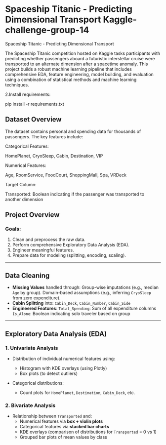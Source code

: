 # Spaceship Titanic - Predicting Dimensional Transport Kaggle-challenge-group-14

Spaceship Titanic - Predicting Dimensional Transport

The Spaceship Titanic competition hosted on Kaggle tasks participants with predicting whether passengers aboard a futuristic interstellar cruise were transported to an alternate dimension after a spacetime anomaly.
This project builds a robust machine learning pipeline that includes comprehensive EDA, feature engineering, model building, and evaluation using a combination of statistical methods and machine learning techniques.

2.Install requirements:

pip install -r requirements.txt

## Dataset Overview

The dataset contains personal and spending data for thousands of passengers. The key features include:

Categorical Features:

HomePlanet, CryoSleep, Cabin, Destination, VIP

Numerical Features:

Age, RoomService, FoodCourt, ShoppingMall, Spa, VRDeck

Target Column:

Transported: Boolean indicating if the passenger was transported to another dimension

  
##  Project Overview

###  Goals:
1. Clean and preprocess the raw data.
2. Perform comprehensive Exploratory Data Analysis (EDA).
3. Engineer meaningful features.
4. Prepare data for modeling (splitting, encoding, scaling).
---

##  Data Cleaning

- **Missing Values** handled through:
   Group-wise imputations (e.g., median `Age` by group).
   Domain-based assumptions (e.g., inferring `CryoSleep` from zero expenditure).
- **Cabin Splitting** into:
   `Cabin_Deck`, `Cabin_Number`, `Cabin_Side`
- **Engineered Features**:
   `Total_Spending`: Sum of all expenditure columns
   `Is_Alone`: Boolean indicating solo traveler based on group

---
##  Exploratory Data Analysis (EDA)

### 1. Univariate Analysis

- Distribution of individual numerical features using:
  - Histogram with KDE overlays (using Plotly)
  - Box plots (to detect outliers)

- Categorical distributions:
  - Count plots for `HomePlanet`, `Destination`, `Cabin_Deck`, etc.

### 2. Bivariate Analysis

- Relationship between `Transported` and:
  - Numerical features via **box + violin plots**
  - Categorical features via **stacked bar charts**
  - KDE overlays (comparison of distributions for `Transported` = 0 vs 1)
  - Grouped bar plots of mean values by class
